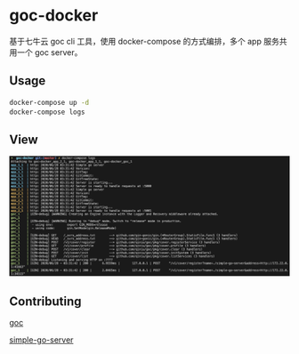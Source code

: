# goc-docker

基于七牛云 goc cli 工具，使用 docker-compose 的方式编排，多个 app 服务共用一个 goc server。

## Usage

```bash
docker-compose up -d
docker-compose logs
```

## View

![goc](goc.png)

## Contributing

[goc](https://github.com/qiniu/goc)

[simple-go-server](https://github.com/enricofoltran/simple-go-server)